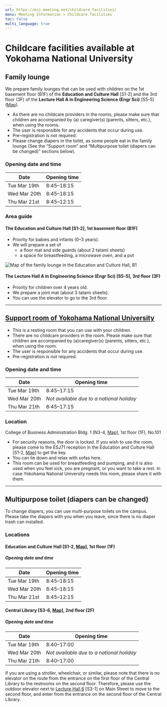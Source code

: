 ```yaml
---
url: https://esj-meeting.net/childcare_facilities/
menu: Meeting Information > Childcare facilities
toc: false
multi_language: true
---
```


# Childcare facilities available at Yokohama National University

## Family lounge

We prepare family lounges that can be used with children on the 1st basement floor (B1F) of the **Education and Culture Hall** [S1-2] and the 3rd floor (3F) of the **Lecture Hall A in Engineering Science (Engr Sci)** [S5-5] ([Map](https://esj-meeting.net/wp-content/uploads/2024/02/campus_map_en.pdf)).

* As there are no childcare providers in the rooms, please make sure that children are accompanied by (a) caregiver(s) (parents, sitters, etc.), when using the rooms.
* The user is responsible for any accidents that occur during use.
* Pre-registration is not required.
* Please change diapers in the toilet, as some people eat in the family lounge (See the “Support room” and “Multipurpose toilet (diapers can be changed)” sections below).

### Opening date and time

| Date         | Opening time |
| ------------ | ------------ |
| Tue Mar 19th | 8:45–18:15   |
| Wed Mar 20th | 8:45–18:15   |
| Thu Mar 21st | 8:45–12:15   |

### Area guide

#### The Education and Culture Hall [S1-2], 1st basement floor (B1F)

* Priority for babies and infants (0–3 years).
* We will prepare a set of
    * a floor mat and side guards (about 2 tatami sheets)
    * a space for breastfeeding, a microwave oven, and a pot

![Map of the family lounge in the Education and Culture Hall, B1](https://esj-meeting.net/wp-content/uploads/2024/02/family_lounge_1_en.jpg)

#### The Lecture Hall A in Engineering Science (Engr Sci) [S5-5], 3rd floor (3F)

* Priority for children over 4 years old.
* We prepare a joint mat (about 3 tatami sheets).
* You can use the elevator to go to the 3rd floor.

-------------------------------------------------------------------------------

## [Support room of Yokohama National University](https://diversity.ynu.ac.jp/en/care/childcare/supportroom/)

* This is a resting room that you can use with your children.
* There are no childcare providers in the room. Please make sure that children are accompanied by (a)caregiver(s) (parents, sitters, etc.), when using the room.
* The user is responsible for any accidents that occur during use.
* Pre-registration is not required.

### Opening date and time

| Date         | Opening time                              |
| ------------ | ----------------------------------------- |
| Tue Mar 19th | 8:45–17:15                                |
| Wed Mar 20th | *Not available due to a national holiday* |
| Thu Mar 21th | 8:45–17:15                                |

### Location

College of Business Administration Bldg. 1 [N3-4, [Map](https://esj-meeting.net/wp-content/uploads/2024/02/campus_map_en.pdf)], 1st floor (1F), No.101

* For security reasons, the door is locked. If you wish to use the room, please come to the ESJ71 reception in the Education and Culture Hall [S1-2, [Map](https://esj-meeting.net/wp-content/uploads/2024/02/campus_map_en.pdf)] to get the key.
* You can lie down and relax with sofas here.
* This room can be used for breastfeeding and pumping, and it is also used when you feel sick, you are pregnant, or you want to take a rest. In case Yokohama National University needs this room, please share it with them.

-------------------------------------------------------------------------------

## Multipurpose toilet (diapers can be changed)

To change diapers, you can use multi-purpose toilets on the campus.
Please take the diapers with you when you leave, since there is no diaper trash can installed.

### Locations

#### Education and Culture Hall [S1-2, [Map](https://esj-meeting.net/wp-content/uploads/2024/02/campus_map_en.pdf)], 1st floor (1F)

##### Opening date and time

| Date         | Opening time |
| ------------ | ------------ |
| Tue Mar 19th | 8:45–18:15   |
| Wed Mar 20th | 8:45–18:15   |
| Thu Mar 21st | 8:45–12:15   |

#### Central Library [S3-6, [Map](https://esj-meeting.net/wp-content/uploads/2024/02/campus_map_en.pdf)], 2nd floor (2F)

##### Opening date and time

| Date         | Opening time                              |
| ------------ | ----------------------------------------- |
| Tue Mar 19th | 8:40–17:00                                |
| Wed Mar 20th | *Not available due to a national holiday* |
| Thu Mar 21th | 8:40–17:00                                |

If you are using a stroller, wheelchair, or similar, please note that there is no elevator on the route from the entrance on the first floor of the Central Library to the restrooms on the second floor. Therefore, please use the outdoor elevator next to [Lecture Hall 6](https://www.ynu.ac.jp/english/about/access/map/pdf/YNU_MAP_E.pdf) [S3-1] on Main Street to move to the second floor, and enter from the entrance on the second floor of the Central Library.
